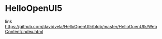 # HelloOpenUI5

link 
https://github.com/davidvela/HelloOpenUI5/blob/master/HelloOpenUI5/WebContent/index.html
